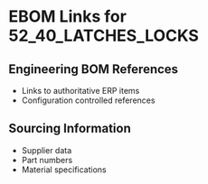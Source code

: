 # EBOM Links for 52_40_LATCHES_LOCKS

## Engineering BOM References
- Links to authoritative ERP items
- Configuration controlled references

## Sourcing Information
- Supplier data
- Part numbers
- Material specifications
